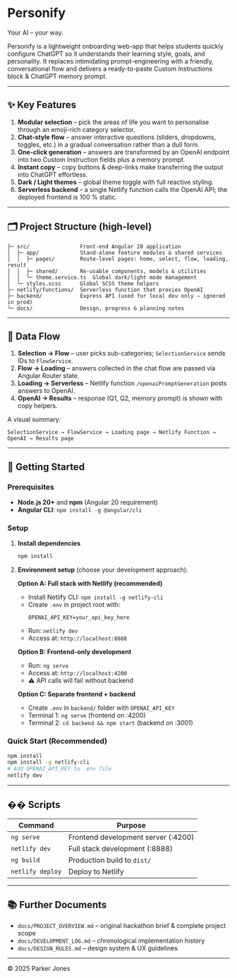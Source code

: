 # Personify

Your AI – your way.

Personify is a lightweight onboarding web-app that helps students quickly configure ChatGPT so it understands their learning style, goals, and personality. It replaces intimidating prompt-engineering with a friendly, conversational flow and delivers a ready-to-paste Custom Instructions block & ChatGPT memory prompt.

---

## ✨ Key Features

1. **Modular selection** – pick the areas of life you want to personalise through an emoji-rich category selector.
2. **Chat-style flow** – answer interactive questions (sliders, dropdowns, toggles, etc.) in a gradual conversation rather than a dull form.
3. **One-click generation** – answers are transformed by an OpenAI endpoint into two Custom Instruction fields plus a memory prompt.
4. **Instant copy** – copy buttons & deep-links make transferring the output into ChatGPT effortless.
5. **Dark / Light themes** – global theme toggle with full reactive styling.
6. **Serverless backend** – a single Netlify function calls the OpenAI API; the deployed frontend is 100 % static.

---

## 🗂️ Project Structure (high-level)

```
├─ src/                Front-end Angular 20 application
│  ├─ app/             Stand-alone feature modules & shared services
│  │  ├─ pages/        Route-level pages: home, select, flow, loading, result
│  │  ├─ shared/       Re-usable components, models & utilities
│  │  └─ theme.service.ts  Global dark/light mode management
│  └─ styles.scss      Global SCSS theme helpers
├─ netlify/functions/  Serverless function that proxies OpenAI
├─ backend/            Express API (used for local dev only – ignored in prod)
└─ docs/               Design, progress & planning notes
```

---

## 🔄 Data Flow

1. **Selection → Flow** – user picks sub-categories; `SelectionService` sends IDs to `FlowService`.
2. **Flow → Loading** – answers collected in the chat flow are passed via Angular Router state.
3. **Loading → Serverless** – Netlify function `/openaiPromptGeneration` posts answers to OpenAI.
4. **OpenAI → Results** – response (Q1, Q2, memory prompt) is shown with copy helpers.

A visual summary:

```
SelectionService → FlowService → Loading page → Netlify Function → OpenAI → Results page
```

---

## 🚀 Getting Started

### Prerequisites

- **Node.js 20+** and **npm** (Angular 20 requirement)
- **Angular CLI**: `npm install -g @angular/cli`

### Setup

1. **Install dependencies**

   ```bash
   npm install
   ```

2. **Environment setup** (choose your development approach):

   **Option A: Full stack with Netlify (recommended)**

   - Install Netlify CLI: `npm install -g netlify-cli`
   - Create `.env` in project root with:
     ```
     OPENAI_API_KEY=your_api_key_here
     ```
   - Run: `netlify dev`
   - Access at: `http://localhost:8888`

   **Option B: Frontend-only development**

   - Run: `ng serve`
   - Access at: `http://localhost:4200`
   - ⚠️ API calls will fail without backend

   **Option C: Separate frontend + backend**

   - Create `.env` in `backend/` folder with `OPENAI_API_KEY`
   - Terminal 1: `ng serve` (frontend on :4200)
   - Terminal 2: `cd backend && npm start` (backend on :3001)

### Quick Start (Recommended)

```bash
npm install
npm install -g netlify-cli
# Add OPENAI_API_KEY to .env file
netlify dev
```

---

## �� Scripts

| Command          | Purpose                             |
| ---------------- | ----------------------------------- |
| `ng serve`       | Frontend development server (:4200) |
| `netlify dev`    | Full stack development (:8888)      |
| `ng build`       | Production build to `dist/`         |
| `netlify deploy` | Deploy to Netlify                   |

---

## 📚 Further Documents

- `docs/PROJECT_OVERVIEW.md` – original hackathon brief & complete project scope
- `docs/DEVELOPMENT_LOG.md` – chronological implementation history
- `docs/DESIGN_RULES.md` – design system & UX guidelines

---

© 2025 Parker Jones

